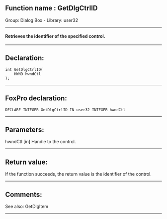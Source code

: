 
## Function name : GetDlgCtrlID
Group: Dialog Box - Library: user32    
***  


#### Retrieves the identifier of the specified control.
***  


## Declaration:
```foxpro  
int GetDlgCtrlID(
	HWND hwndCtl
);  
```  
***  


## FoxPro declaration:
```foxpro  
DECLARE INTEGER GetDlgCtrlID IN user32 INTEGER hwndCtl  
```  
***  


## Parameters:
hwndCtl
[in] Handle to the control.  
***  


## Return value:
If the function succeeds, the return value is the identifier of the control.  
***  


## Comments:
See also: GetDlgItem   
  
***  

